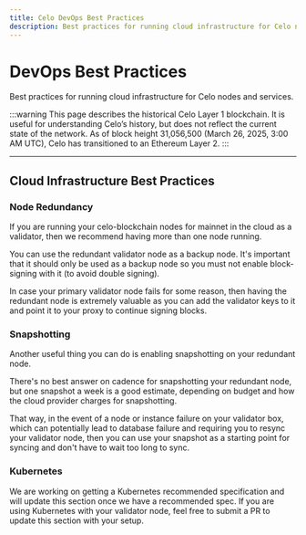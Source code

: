 ```yaml
---
title: Celo DevOps Best Practices
description: Best practices for running cloud infrastructure for Celo nodes and services.
---
```


# DevOps Best Practices

Best practices for running cloud infrastructure for Celo nodes and services.

:::warning
This page describes the historical Celo Layer 1 blockchain. It is useful for understanding Celo’s history, but does not reflect the current state of the network. As of block height 31,056,500 (March 26, 2025, 3:00 AM UTC), Celo has transitioned to an Ethereum Layer 2.
:::

---

## Cloud Infrastructure Best Practices

### Node Redundancy

If you are running your celo-blockchain nodes for mainnet in the cloud as a validator, then we recommend having more than one node running.

You can use the redundant validator node as a backup node. It's important that it should only be used as a backup node so you must not enable block-signing with it (to avoid double signing).

In case your primary validator node fails for some reason, then having the redundant node is extremely valuable as you can add the validator keys to it and point it to your proxy to continue signing blocks.

### Snapshotting

Another useful thing you can do is enabling snapshotting on your redundant node.

There's no best answer on cadence for snapshotting your redundant node, but one snapshot a week is a good estimate, depending on budget and how the cloud provider charges for snapshotting.

That way, in the event of a node or instance failure on your validator box, which can potentially lead to database failure and requiring you to resync your validator node, then you can use your snapshot as a starting point for syncing and don't have to wait too long to sync.

### Kubernetes

We are working on getting a Kubernetes recommended specification and will update this section once we have a recommended spec. If you are using Kubernetes with your validator node, feel free to submit a PR to update this section with your setup.
